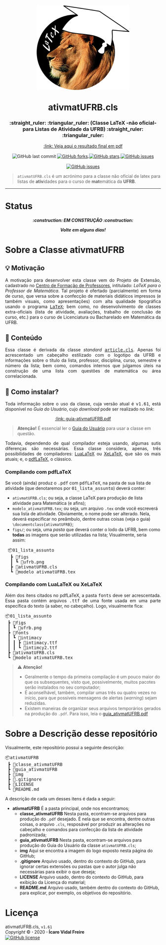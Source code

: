 <p align="center">
  <img 
      align  = "center" 
      src    = "/img/logo_leao-chapeu.png" 
      width  = "300"
      alt    = "ativmatUFRB"
  >
  <h1 align = "center">
      ativmatUFRB.cls
  </h1>
  <h3 align = "center">
      :straight_ruler: :triangular_ruler: (Classe LaTeX -não oficial- para Listas de Atividade da UFRB) :straight_ruler: :triangular_ruler:
  </h3>
  <p align = "center">
      <a align = "center" href = "/classe_ativmatUFRB/modelo_ativmatUFRB.pdf">
          :link: Veja aqui o resultado final em pdf 
      </a>
  </p>
</p>

<p align = "center">
  <img
      align = "center"
      alt   = "GitHub last commit"
      src   = "https://img.shields.io/github/last-commit/icaro-freire/ativmatUFRB"
  >
  <a align = "center" href = "https://github.com/icaro-freire/ativmatUFRB/network">
    <img 
         align = "center"
         alt   = "GitHub forks" 
         src   = "https://img.shields.io/github/forks/icaro-freire/ativmatUFRB"
    >
  </a>
  <a align = "center" href="https://github.com/icaro-freire/ativmatUFRB/stargazers">
    <img 
         align = "center"
         alt   = "GitHub stars" 
         src   = "https://img.shields.io/github/stars/icaro-freire/ativmatUFRB"
    >
  </a>
  <a align = "center" href="https://github.com/icaro-freire/ativmatUFRB/issues">
    <img 
         align = "center"
         alt   = "GitHub issues" 
         src   = "https://img.shields.io/github/issues/icaro-freire/ativmatUFRB"
    >
  </a>
</p>

<p align = "center">
  <a href = "https://t.me/IcaroFreire">
      <img 
          align = "center" 
          alt   = "GitHub issues" 
          src   = "https://img.shields.io/badge/contact-Telegram-2CA5E0?logo=Telegram&style=for-the-badge"
      >
  </a>
</p>

> `ativmatUFRB.cls` é um acrónimo para a classe não oficial de latex para listas de **ativ**idades para o curso de **mat**emática da **UFRB**.
<hr>    

# Status
<h5 align = "center">
  :construction: 
  EM CONSTRUÇÃO 
  :construction:
  <p align = "center">
      Volte em alguns dias!
  </p>
</h5>

# Sobre a Classe ativmatUFRB
## :bulb: Motivação

<p align = "justify">
  A motivação para desenvolver esta classe vem do Projeto de Extensão, cadastrado no <a href = "https://www.ufrb.edu.br/cfp/">Centro de Formação de Professores</a>, 
  intitulado: <i>LaTeX para o Professor de Matemática</i>. 
  Tal projeto é ofertado (parcialmente) em forma de curso, que versa sobre a confecção de materiais didáticos impressos (e também visuais, como apresentações) 
  com alta qualidade tipográfica usando o programa <a href = "https://sites.google.com/view/latexcfp/sobre/mas-o-que-%C3%A9-latex?authuser=0"><tt>LaTeX</tt></a>; bem como, 
  no desenvolvimento de classes extra-oficiais (lista de atividade, avaliações, trabalho de conclusão de curso, etc.) para o curso de Licenciatura ou 
  Bacharelado em Matemática da UFRB.
</p>

## :memo: Conteúdo

<p align = "justify">
  Essa classe é derivada da classe <i>standard</i> <a href = "https://ctan.dcc.uchile.cl/macros/latex/base/classes.pdf"><tt>article.cls</tt></a>.
  Apenas foi acrescentado um cabeçalho estilizado com o logotipo da UFRB e informações sobre o título da lista, professor, disciplina, curso, semestre e número 
  da lista; bem como, comandos internos que julgamos úteis na construção de uma lista com questões de matemática ou área correlacionada.
</p>

## :floppy_disk: Como instalar?

<p align = "justify">
  Toda informação sobre o uso da classe, cuja versão atual é <tt>v1.61</tt>, está disponível no <i>Guia do Usuário</i>, cujo <i>download</i> pode ser realizado no <i>link</i>:
</p>

<p align = "center">
  <a align = "center" href = "/guia_ativmatUFRB/v1.61/guia-ativmatUFRB.pdf">
      :link: guia-ativmatUFRB.pdf
  </a>
</p>

> **Atenção!** É essencial ler o [Guia do Usuário](https://github.com/icaro-freire/ativmatUFRB/blob/master/guia_ativmatUFRB/v1.61/guia-ativmatUFRB.pdf) para usar a classe em questão.

<p align = "justify">
  Todavia, dependendo de qual compilador esteja usando, algumas sutis diferenças são necessárias.
  Essa classe considera, apenas, três possibilidades de compiladores: 
  <a href = "http://www.luatex.org/">LuaLaTeX</a> 
  ou 
  <a href = "https://tug.org/xetex/">XeLaTeX</a>,
  que são os mais atuais; e, o 
  <a href = "https://www.tug.org/applications/pdftex/">pdfLaTeX</a>,
  o clássico.
</p>

### Compilando com pdfLaTeX
<p aligin = "justify"> 
  Se você (ainda) produz o <tt>.pdf</tt> com <tt>pdfLaTeX</tt>, na pasta de sua lista de atividade (que denotaremos por <tt>01_lista_assunto</tt>) deverá conter:
</p>

- `ativmatUFRB.cls`; ou seja, a classe LaTeX para produção de lista atividade para Matemática (e afins);
- `modelo_ativmatUFRB.tex`; ou seja, um arquivo `.tex` onde você escreverá sua lista de atividade.
                            Obviamente, o nome pode ser alterado. 
                            Nela, deverá especificar no preâmbulo, dentre outras coisas (veja o guia) `\documentclass{ativmatUFRB}`;
- `figs/`; ou seja, uma _pasta_ que deverá conter o lodo da UFRB, bem como **todas** as imagens que serão utilizadas na lista;
Visualmente, seria assim:

<pre>
 📦01_lista_assunto
  ┣ 📂figs
  ┃ ┗ 📜ufrb.png
  ┣ 📜ativmatUFRB.cls
  ┗ 📜modelo_ativmatUFRB.tex
</pre>

### Compilando com LuaLaTeX ou XeLaTeX

<p align = "justify">
  Além dos itens citados no pdfLaTeX, a pasta <tt>fonts</tt> deve ser acrescentada.
  Essa pasta contém arquivos <tt>.ttf</tt> de uma fonte usada em uma parte específica do texto (a saber, no cabeçalho).
  Logo, visualmente fica:
</p>

<pre>
📦01_lista_assunto
 ┣ 📂figs
 ┃ ┗ 📜ufrb.png
 ┣ 📂fonts
 ┃ ┗ 📂intimacy
 ┃ ┃ ┣ 📜intimacy.ttf
 ┃ ┃ ┗ 📜intimcy2.ttf
 ┣ 📜ativmatUFRB.cls
 ┗ 📜modelo_ativmatUFRB.tex
</pre>

> :warning: **Atenção!** 
> - Geralmente o tempo da primeira compilação é um pouco maior do que os subsequentes, visto que, possivelmente, muitos pacotes serão instalados no seu computador;
> - É aconselhável, também, compilar umas três ou quatro vezes no início, para que possíveis mensagens de alertas (_warning_) sejam reduzidas.
> - Existem maneiras de organizar seus arquivos temporários gerados na produção do `.pdf`. Para isso, leia o <a href = "/guia_ativmatUFRB/v1.61/guia-ativmatUFRB.pdf"> guia_ativmatUFRB.pdf</a>

# Sobre a Descrição desse repositório
Visualmente, este repositório possui a seguinte descrição:

<pre>
📦ativmatUFRB 
 ┣ 📂classe_ativmatUFRB 
 ┣ 📂guia_ativmatUFRB 
 ┣ 📂img 
 ┣ 📜.gitignore
 ┣ 📜LICENSE 
 ┗ 📜README.md 
</pre> 

A descrição de cada um desses itens é dada a seguir:
- **ativmatUFRB** É a pasta principal, onde nos encontramos;
    + **classe_ativmatUFRB** Nesta pasta, econtram-se arquivos para produção do `.pdf` desejado. 
                             É nela que se encontra, dentre outras coisas, o arquivo `.cls`, resposável por produzir as 
                             alterações no cabeçalho e comandos para confecção da lista de atividade padronizada;
    + **guia_ativmatUFRB** Nesta pasta, econtram-se arquivos para produção do Guia do Usuário da classe `ativmatUFRB.cls`;
    + **img** Aqui se encontra a imagem do logo exposto nesta página do GitHub;
    + **.gitignore** Arquivo usado, dentro do contexto do GitHub, para ignorar certas extensões ou pastas que o autor julga não necessárias para exibir o que deseja;
    + **LICENSE** Arquivo usado, dentro do contexto do GitHub, para exibição da Licença do material;
    + **README.md** Arquivo usado, também dentro do contexto do GitHub, para explicar, por exemplo, os objetivos do repositório.

# Licença
ativmatUFRB.cls, `v1.61` <br>
_Copyright_ :copyright: **⋅** 2020 **⋅** **Ícaro Vidal Freire** <br>
<a href="https://github.com/icaro-freire/ativmatUFRB/blob/master/LICENSE"><img alt="GitHub license" align="center" src="https://img.shields.io/github/license/icaro-freire/ativmatUFRB">
</a>
